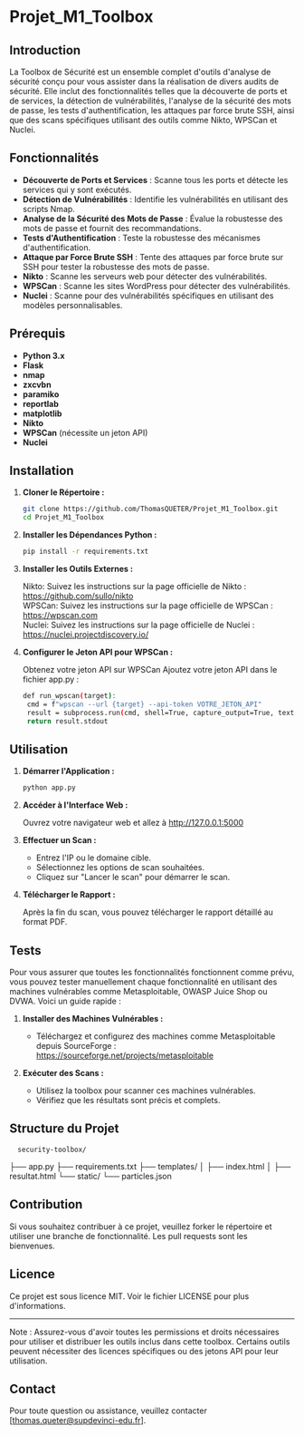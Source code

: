 # Projet_M1_Toolbox

## Introduction

La Toolbox de Sécurité est un ensemble complet d'outils d'analyse de sécurité conçu pour vous assister dans la réalisation de divers audits de sécurité. Elle inclut des fonctionnalités telles que la découverte de ports et de services, la détection de vulnérabilités, l'analyse de la sécurité des mots de passe, les tests d'authentification, les attaques par force brute SSH, ainsi que des scans spécifiques utilisant des outils comme Nikto, WPSCan et Nuclei.

## Fonctionnalités

- **Découverte de Ports et Services** : Scanne tous les ports et détecte les services qui y sont exécutés.
- **Détection de Vulnérabilités** : Identifie les vulnérabilités en utilisant des scripts Nmap.
- **Analyse de la Sécurité des Mots de Passe** : Évalue la robustesse des mots de passe et fournit des recommandations.
- **Tests d'Authentification** : Teste la robustesse des mécanismes d'authentification.
- **Attaque par Force Brute SSH** : Tente des attaques par force brute sur SSH pour tester la robustesse des mots de passe.
- **Nikto** : Scanne les serveurs web pour détecter des vulnérabilités.
- **WPSCan** : Scanne les sites WordPress pour détecter des vulnérabilités.
- **Nuclei** : Scanne pour des vulnérabilités spécifiques en utilisant des modèles personnalisables.

## Prérequis

- **Python 3.x**
- **Flask**
- **nmap**
- **zxcvbn**
- **paramiko**
- **reportlab**
- **matplotlib**
- **Nikto**
- **WPSCan** (nécessite un jeton API)
- **Nuclei**

## Installation

1. **Cloner le Répertoire :**
   ```bash
   git clone https://github.com/ThomasQUETER/Projet_M1_Toolbox.git
   cd Projet_M1_Toolbox

2. **Installer les Dépendances Python :**
   ```bash
   pip install -r requirements.txt

3. **Installer les Outils Externes :**

   Nikto: Suivez les instructions sur la page officielle de Nikto : https://github.com/sullo/nikto   
   WPSCan: Suivez les instructions sur la page officielle de WPSCan : https://wpscan.com   
   Nuclei: Suivez les instructions sur la page officielle de Nuclei : https://nuclei.projectdiscovery.io/
   
4. **Configurer le Jeton API pour WPSCan :**

   Obtenez votre jeton API sur WPSCan
   Ajoutez votre jeton API dans le fichier app.py :
   ```bash
   def run_wpscan(target):
    cmd = f"wpscan --url {target} --api-token VOTRE_JETON_API"
    result = subprocess.run(cmd, shell=True, capture_output=True, text=True)
    return result.stdout

## Utilisation

1. **Démarrer l'Application :**
   ```bash
   python app.py
   
2. **Accéder à l'Interface Web :**

   Ouvrez votre navigateur web et allez à http://127.0.0.1:5000
   
3. **Effectuer un Scan :**

   - Entrez l'IP ou le domaine cible.
   - Sélectionnez les options de scan souhaitées.
   - Cliquez sur "Lancer le scan" pour démarrer le scan.

4. **Télécharger le Rapport :**

   Après la fin du scan, vous pouvez télécharger le rapport détaillé au format PDF.

## Tests

Pour vous assurer que toutes les fonctionnalités fonctionnent comme prévu, vous pouvez tester manuellement chaque fonctionnalité en utilisant des machines vulnérables comme Metasploitable, OWASP Juice Shop ou DVWA. Voici un guide rapide :

1. **Installer des Machines Vulnérables :**

   - Téléchargez et configurez des machines comme Metasploitable depuis SourceForge : https://sourceforge.net/projects/metasploitable

2. **Exécuter des Scans :**

   - Utilisez la toolbox pour scanner ces machines vulnérables.
   - Vérifiez que les résultats sont précis et complets.

## Structure du Projet

      security-toolbox/
   ├── app.py
   ├── requirements.txt
   ├── templates/
   │   ├── index.html
   │   ├── resultat.html
   └── static/
       └── particles.json

## Contribution

Si vous souhaitez contribuer à ce projet, veuillez forker le répertoire et utiliser une branche de fonctionnalité. Les pull requests sont les bienvenues.

## Licence

Ce projet est sous licence MIT. Voir le fichier LICENSE pour plus d'informations.
 ___________________________________________________________________________________________________________________________________________________________________________________________
 
Note : Assurez-vous d'avoir toutes les permissions et droits nécessaires pour utiliser et distribuer les outils inclus dans cette toolbox. Certains outils peuvent nécessiter des licences spécifiques ou des jetons API pour leur utilisation.

## Contact

Pour toute question ou assistance, veuillez contacter [thomas.queter@supdevinci-edu.fr].
